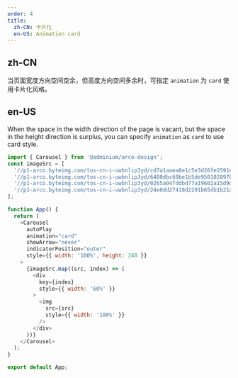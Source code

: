 ```yaml
---
order: 4
title:
  zh-CN: 卡片化
  en-US: Animation card
---
```


## zh-CN

当页面宽度方向空间空余，但高度方向空间多余时，可指定 `animation` 为 `card` 使用卡片化风格。

## en-US

When the space in the width direction of the page is vacant, but the space in the height direction is surplus, you can specify `animation` as `card` to use card style.

```js
import { Carousel } from '@adminium/arco-design';
const imageSrc = [
  '//p1-arco.byteimg.com/tos-cn-i-uwbnlip3yd/cd7a1aaea8e1c5e3d26fe2591e561798.png~tplv-uwbnlip3yd-webp.webp',
  '//p1-arco.byteimg.com/tos-cn-i-uwbnlip3yd/6480dbc69be1b5de95010289787d64f1.png~tplv-uwbnlip3yd-webp.webp',
  '//p1-arco.byteimg.com/tos-cn-i-uwbnlip3yd/0265a04fddbd77a19602a15d9d55d797.png~tplv-uwbnlip3yd-webp.webp',
  '//p1-arco.byteimg.com/tos-cn-i-uwbnlip3yd/24e0dd27418d2291b65db1b21aa62254.png~tplv-uwbnlip3yd-webp.webp',
];

function App() {
  return (
    <Carousel
      autoPlay
      animation="card"
      showArrow="never"
      indicatorPosition="outer"
      style={{ width: '100%', height: 240 }}
    >
      {imageSrc.map((src, index) => (
        <div
          key={index}
          style={{ width: '60%' }}
        >
          <img
            src={src}
            style={{ width: '100%' }}
          />
        </div>
      ))}
    </Carousel>
  );
}

export default App;
```
